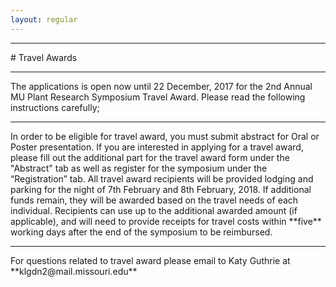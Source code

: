 ```yaml
---
layout: regular
---
```


<hr style="clear: both;" />
# Travel Awards 
<hr style="clear: both;" />

The applications is open now until 22 December, 2017 for the 2nd Annual MU Plant Research Symposium Travel Award. Please read the following instructions carefully;
<hr style="clear: both;" />
In order to be eligible for travel award, you must submit abstract for Oral or Poster presentation. If you are interested in applying for a travel award, please fill out the additional part for the travel award form under the "Abstract" tab  as well as register for the symposium under the “Registration” tab. All travel award recipients will be provided lodging and parking for the night of 7th February and 8th February, 2018. If additional funds remain, they will be awarded based on the travel needs of each individual. Recipients can use up to the additional awarded amount (if applicable), and will need to provide receipts for travel costs within **five** working days after the end of the symposium to be reimbursed.
<hr style="clear: both;" />
For questions related to travel award please email to Katy Guthrie at **klgdn2@mail.missouri.edu**
